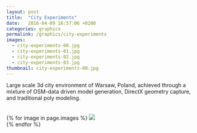 ```yaml
---
layout: post
title:  "City Experiments"
date:   2016-04-09 16:57:06 +0200
categories: graphics
permalink: /graphics/city-experiments
images:
  - city-experiments-00.jpg
  - city-experiments-01.jpg
  - city-experiments-02.jpg
  - city-experiments-03.jpg
thumbnail: city-experiments-00.jpg
---
```

Large scale 3d city environment of Warsaw, Poland, achieved through a mixture of OSM-data driven model generation, DirectX geometry capture, and traditional poly modeling.<br />
<br />
<br />
{% for image in page.images %}
  <img rel="nofollow" class="image-full" src="/assets/graphics/city-experiments/{{ image }}"/>
  <br />
{% endfor %}
